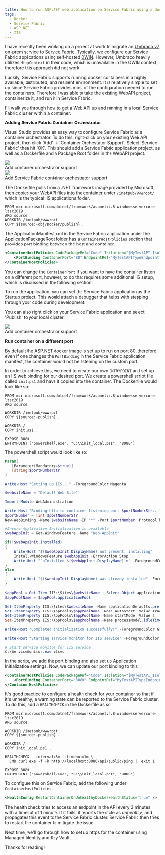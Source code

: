 ```yaml
---
title: How to run ASP.NET web application on Service Fabric using a docker container (Part 1)
tags:
  - Docker
  - Service Fabric
  - ASP.NET
  - IIS
---
```


I have recently been working on a project at work to migrate an [Umbraco v7](https://umbraco.com/) on-prem service to [Service Fabric](https://docs.microsoft.com/en-us/azure/service-fabric/service-fabric-overview). Typically, we configure our Service Fabric applications using self-hosted [OWIN](https://github.com/uglide/azure-content/blob/master/articles/service-fabric/service-fabric-reliable-services-communication-webapi.md). However, Umbraco heavily utilizes `HttpContext` in their code, which is unavailable in the OWIN context, therefore this approach did not work.

Luckily, Service Fabric supports running docker containers in a highly available, distributed, and resilient environment. It is relatively simple to set up since Service Fabric provides most of the configuration needed to run the containers. Therefore I was able to take the existing WebAPI project, containerize it, and run it in Service Fabric.

I'll walk you through how to get a Web API up and running in a local Service Fabric cluster within a container.

<!--more-->

**Adding Service Fabric Container Orchestrator**

Visual Studio provides an easy way to configure Service Fabric as a container orchestrator. To do this, right-click on your existing Web API project, then click 'Add' -> 'Container Orchestator Support'. Select 'Service Fabric' then hit 'OK'. This should add a Service Fabric application project, as well as a Dockerfile and a Package Root folder in the WebAPI project.

<div class="card mb-3">
    <img class="card-img-top" src="https://raw.githubusercontent.com/levimatheri/blog/main/_includes/container_orchestrator_support.png"/>
    <div class="card-body bg-light">
        <div class="card-text">
            Add container orchestrator support
        </div>
    </div>
</div>

<div class="card mb-3">
    <img class="card-img-top" src="https://raw.githubusercontent.com/levimatheri/blog/main/_includes/service_fabric_orchestrator.png"/>
    <div class="card-body bg-light">
        <div class="card-text">
            Add Service Fabric container orchestrator support
        </div>
    </div>
</div>

The Dockerfile pulls from a .NET framework image provided by Microsoft, then copies your WebAPI files into the container under `/inetpub/wwwroot/` which is the typical IIS applications folder.

```docker
FROM mcr.microsoft.com/dotnet/framework/aspnet:4.8-windowsservercore-ltsc2019
ARG source
WORKDIR /inetpub/wwwroot
COPY ${source:-obj/Docker/publish} .
```

The ApplicationManifest.xml in the Service Fabric application under the ApplicationPackageRoot folder has a `ContainerHostPolicies` section that provides port binding between the host and container.

```xml
<ContainerHostPolicies CodePackageRef="Code" Isolation="[MyTestAPI_Isolation]">
    <PortBinding ContainerPort="80" EndpointRef="MyTestAPITypeEndpoint" />
</ContainerHostPolicies>
```

You can change the `ContainerPort` if you want to have the container listen on a different port, however, to do that requires some additional IIS setup, which is discussed in the following section.

To run the application, you can set the Service Fabric application as the Startup project. This would attach a debugger that helps with stepping through your code during development.

You can also right click on your Service Fabric application and select 'Publish' to your local cluster.

<div class="card mb-3">
    <img class="card-img-top" src="https://raw.githubusercontent.com/levimatheri/blog/main/_includes/publish_application.png"/>
    <div class="card-body bg-light">
        <div class="card-text">
            Add container orchestrator support
        </div>
    </div>
</div>

<!--more-->

**Run container on a different port**
<!--more-->
By default the ASP.NET docker image is set up to run on port 80, therefore even if one changes the `PortBinding` in the Service Fabric application manifest, the container would not be listening on the custom port.

In order to achieve this, we need to create our own `ENTRYPOINT` and set up an IIS web binding for our desired port. We create a powershell script file called `init.ps1` and have it copied into the container. The Dockerfile would look like so:

```docker
FROM mcr.microsoft.com/dotnet/framework/aspnet:4.8-windowsservercore-ltsc2019
ARG source

WORKDIR /inetpub/wwwroot
COPY ${source:-publish} .

WORKDIR /
COPY init.ps1 .

EXPOSE 8080
ENTRYPOINT ["powershell.exe", "C:\\init_local.ps1", "8080"]
```

The powershell script would look like so:

```powershell
Param(
   [Parameter(Mandatory=$true)]
   [string]$portNumberStr
)

Write-Host "Setting up IIS..." -ForegroundColor Magenta

$websiteName = "Default Web Site"  

Import-Module WebAdministration

Write-Host "Binding http to container listening port $portNumberStr..." -ForegroundColor Magenta
$portNumber = [int]$portNumberStr
New-WebBinding -Name $websiteName -IP "*" -Port $portNumber -Protocol http

#Ensure Application Initialization is available
$webAppInit = Get-WindowsFeature -Name "Web-AppInit"

if(!$webAppInit.Installed) 
{
    Write-Host "$($webAppInit.DisplayName) not present, installing"
    Install-WindowsFeature $webAppInit -ErrorAction Stop
    Write-Host "`nInstalled $($webAppInit.DisplayName)`n" -ForegroundColor Green
}
else 
{
    Write-Host "$($webAppInit.DisplayName) was already installed" -ForegroundColor Yellow
}
 
$appPool = Get-Item IIS:\Sites\$websiteName | Select-Object applicationPool  
$appPoolName = $appPool.applicationPool  
    
Set-ItemProperty IIS:\Sites\$websiteName -Name applicationDefaults.preloadEnabled -Value True
Set-ItemProperty IIS:\AppPools\$appPoolName -Name autoStart -Value True  
Set-ItemProperty IIS:\AppPools\$appPoolName -Name startMode -Value 1
Set-ItemProperty IIS:\AppPools\$appPoolName -Name processModel.idleTimeout -Value "00:00:00" 

Write-Host "Completed initialization successfully!" -ForegroundColor Green

Write-Host "Starting service monitor for IIS service" -ForegroundColor Magenta

# Start service monitor for IIS service
C:\ServiceMonitor.exe w3svc
```

In the script, we add the port binding and also set up Application Initialization settings.
Now, we can update our port binding to this:

```xml
<ContainerHostPolicies CodePackageRef="Code" Isolation="[MyTestAPI_Isolation]">
    <PortBinding ContainerPort="8080" EndpointRef="MyTestAPITypeEndpoint" />
</ContainerHostPolicies>
```

It's good practice to configure a health check for your container so that if it's unhealthy, a warning state can be reported to the Service Fabric cluster. To do this, add a `HEALTHCHECK` in the Dockerfile as so:

```docker
FROM mcr.microsoft.com/dotnet/framework/aspnet:4.8-windowsservercore-ltsc2019
ARG source

WORKDIR /inetpub/wwwroot
COPY ${source:-publish} .

WORKDIR /
COPY init_local.ps1 .

HEALTHCHECK --interval=3m --timeout=1m \
  CMD curl.exe -f -k http://localhost:8080/api/public/ping || exit 1

EXPOSE 8080
ENTRYPOINT ["powershell.exe", "C:\\init_local.ps1", "8080"]
```

To configure this on Service Fabric, add the following under `ContainerHostPolicies`:
```xml
<HealthConfig RestartContainerOnUnhealthyDockerHealthStatus="true" />
```

The health check tries to access an endpoint in the API every 3 minutes with a timeout of 1 minute. If it fails, it reports the state as _unhealthy_, and propagates this event to the Service Fabric cluster. Service Fabric then tries to restart the container to mitigate the issue.

Next time, we'll go through how to set up https for the container using Managed Identity and Key Vault.

Thanks for reading!